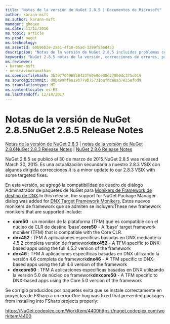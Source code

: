```yaml
---
title: "Notas de la versión de NuGet 2.8.5 | Documentos de Microsoft"
author: karann-msft
ms.author: karann-msft
manager: ghogen
ms.date: 11/11/2016
ms.topic: article
ms.prod: nuget
ms.technology: 
ms.assetid: 60b96b2e-2a61-4f10-b5ad-3299f5a6d453
description: "Notas de la versión de NuGet 2.8.5 incluidos problemas conocidos, correcciones de errores, las funciones agregadas y dcr."
keywords: "NuGet 2.8.5 notas de la versión, correcciones de errores, problemas, conocidos agregan características, DCR"
ms.reviewer:
- karann-msft
- unniravindranathan
ms.openlocfilehash: 3b297704968b8423f60e9de08e27860dc375c019
ms.sourcegitcommit: d0ba99bfe019b779b75731bafdca8a37e35ef0d9
ms.translationtype: MT
ms.contentlocale: es-ES
ms.lasthandoff: 12/14/2017
---
```

# <a name="nuget-285-release-notes"></a><span data-ttu-id="aa147-104">Notas de la versión de NuGet 2.8.5</span><span class="sxs-lookup"><span data-stu-id="aa147-104">NuGet 2.8.5 Release Notes</span></span>

<span data-ttu-id="aa147-105">[Notas de la versión de NuGet 2.8.3](../release-notes/nuget-2.8.3.md) | [notas de la versión de NuGet 2.8.6](../release-notes/nuget-2.8.6.md)</span><span class="sxs-lookup"><span data-stu-id="aa147-105">[NuGet 2.8.3 Release Notes](../release-notes/nuget-2.8.3.md) | [NuGet 2.8.6 Release Notes](../release-notes/nuget-2.8.6.md)</span></span>

<span data-ttu-id="aa147-106">NuGet 2.8.5 se publicó el 30 de marzo de 2015.</span><span class="sxs-lookup"><span data-stu-id="aa147-106">NuGet 2.8.5 was released March 30, 2015.</span></span> <span data-ttu-id="aa147-107">Es una actualización secundaria a nuestro 2.8.3 VSIX con algunos dirigida correcciones.</span><span class="sxs-lookup"><span data-stu-id="aa147-107">It is a minor update to our 2.8.3 VSIX with some targeted fixes.</span></span>

<span data-ttu-id="aa147-108">En esta versión, se agregó la compatibilidad de cuadro de diálogo Administrador de paquetes de NuGet para [Monikers de Framework de destino de DNX](https://github.com/aspnet/dnx).</span><span class="sxs-lookup"><span data-stu-id="aa147-108">In this release, the support for NuGet Package Manager dialog was added for [DNX Target Framework Monikers](https://github.com/aspnet/dnx).</span></span>  <span data-ttu-id="aa147-109">Estos nuevos monikers de framework que se admiten se incluyen:</span><span class="sxs-lookup"><span data-stu-id="aa147-109">These new framework monikers that are supported include:</span></span>

* <span data-ttu-id="aa147-110">**core50** : un moniker de la plataforma (TFM) que es compatible con el núcleo de CLR de destino 'base'.</span><span class="sxs-lookup"><span data-stu-id="aa147-110">**core50** - A 'base' target framework moniker (TFM) that is compatible with the Core CLR.</span></span>
* <span data-ttu-id="aa147-111">**dnx452** : TFM A aplicaciones específicas basadas en DNX mediante la 4.5.2 completa versión de framework</span><span class="sxs-lookup"><span data-stu-id="aa147-111">**dnx452** - A TFM specific to DNX-based apps using the full 4.5.2 version of the framework</span></span>
* <span data-ttu-id="aa147-112">**dnx46** : TFM A aplicaciones específicas basadas en DNX utilizando la versión 4.6 completa de framework</span><span class="sxs-lookup"><span data-stu-id="aa147-112">**dnx46** - A TFM specific to DNX-based apps using the full 4.6 version of the framework</span></span>
* <span data-ttu-id="aa147-113">**dnxcore50** : TFM A aplicaciones específicas basadas en DNX utilizando la versión 5.0 de núcleo de framework</span><span class="sxs-lookup"><span data-stu-id="aa147-113">**dnxcore50** - A TFM specific to DNX-based apps using the Core 5.0 version of the framework</span></span>

<span data-ttu-id="aa147-114">Se corrigió producidos por paquetes evita que se instale correctamente en proyectos de FSharp a un error:</span><span class="sxs-lookup"><span data-stu-id="aa147-114">One bug was fixed that prevented packages from installing into FSharp projects properly:</span></span>

<span data-ttu-id="aa147-115">https://NuGet.codeplex.com/WorkItem/4400</span><span class="sxs-lookup"><span data-stu-id="aa147-115">https://nuget.codeplex.com/workitem/4400</span></span>